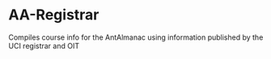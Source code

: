 # AA-Registrar
Compiles course info for the AntAlmanac using information published by the UCI registrar and OIT
